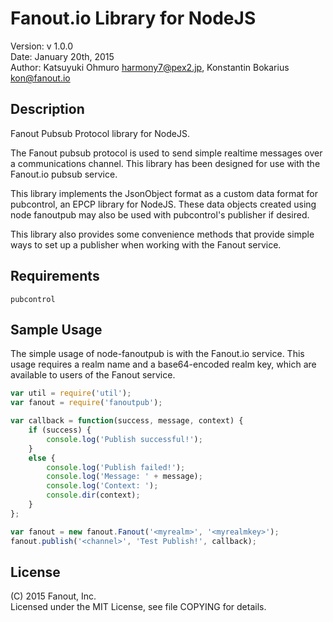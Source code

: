 Fanout.io Library for NodeJS
===================================================

Version: v 1.0.0  
Date: January 20th, 2015  
Author: Katsuyuki Ohmuro <harmony7@pex2.jp>, Konstantin Bokarius <kon@fanout.io>

Description
-----------

Fanout Pubsub Protocol library for NodeJS.

The Fanout pubsub protocol is used to send simple realtime messages over a communications channel. This library has been designed for use with the Fanout.io pubsub service.

This library implements the JsonObject format as a custom data format for pubcontrol, an EPCP library for NodeJS. These data objects created using node fanoutpub may also be used with pubcontrol's publisher if desired.

This library also provides some convenience methods that provide simple ways to set up a publisher when working with the Fanout service.

Requirements
------------

    pubcontrol

Sample Usage
------------

The simple usage of node-fanoutpub is with the Fanout.io service. This usage requires a realm name and a base64-encoded realm key, which are available to users of the Fanout service.

```javascript
var util = require('util');
var fanout = require('fanoutpub');

var callback = function(success, message, context) {
    if (success) {
        console.log('Publish successful!');
    }
    else {
        console.log('Publish failed!');
        console.log('Message: ' + message);
        console.log('Context: ');
        console.dir(context); 
    }
};

var fanout = new fanout.Fanout('<myrealm>', '<myrealmkey>');
fanout.publish('<channel>', 'Test Publish!', callback);
```

License
-------

(C) 2015 Fanout, Inc.  
Licensed under the MIT License, see file COPYING for details.

